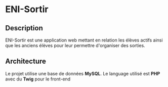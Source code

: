 # ENI-Sortir

## Description

ENI-Sortir est une application web mettant en relation les élèves actifs ainsi que les anciens élèves pour leur permettre d'organiser des sorties.

## Architecture

Le projet utilise une base de données **MySQL**. Le language utilisé est **PHP** avec du **Twig** pour le front-end
